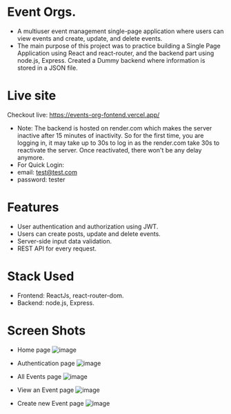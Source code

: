 # Event Orgs.
- A multiuser event management single-page application where users can view events and create, update, and delete events.
- The main purpose of this project was to practice building a Single Page Application using React and react-router, and the backend part using node.js, Express. Created a Dummy backend where information is stored in a JSON file.

# Live site
Checkout live: https://events-org-fontend.vercel.app/
- Note: The backend is hosted on render.com which makes the server inactive after 15 minutes of inactivity. So for the
  first time, you are logging in, it may take up to 30s to log in as the render.com take 30s to reactivate the server.
  Once reactivated, there won't be any delay anymore.
- For Quick Login:
- email: test@test.com
- password: tester

# Features
- User authentication and authorization using JWT.
- Users can create posts, update and delete events.
- Server-side input data validation.
- REST API for every request.

# Stack Used
- Frontend: ReactJs, react-router-dom.
- Backend: node.js, Express.
  
# Screen Shots
- Home page
  ![image](https://github.com/sadman59m/events-org-fontend/assets/79523082/f21e6404-7e48-46f0-b34a-f289e801b2e4)

- Authentication page
  ![image](https://github.com/sadman59m/events-org-fontend/assets/79523082/70942d49-d7d8-4def-bb63-f0d973be41c6)

- All Events page
  ![image](https://github.com/sadman59m/events-org-fontend/assets/79523082/a8767f5e-6612-4a67-b538-e524e929a184)

- View an Event page
 ![image](https://github.com/sadman59m/events-org-fontend/assets/79523082/aaaff2f6-7dc8-4da9-912d-9128f2b16302)

- Create new Event page
  ![image](https://github.com/sadman59m/events-org-fontend/assets/79523082/f99269da-0742-4aa8-beb0-c376c1f587c8)




